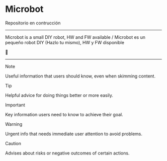 # Microbot
<div>Repositorio en contrucción</div>
<hr />
Microbot is a small DIY robot, HW and FW available / Microbot es un pequeño robot DIY (Hazlo tu mismo), HW y FW disponible

&#129302;

<hr />

> [!NOTE]
> Useful information that users should know, even when skimming content.

> [!TIP]
> Helpful advice for doing things better or more easily.

> [!IMPORTANT]
> Key information users need to know to achieve their goal.

> [!WARNING]
> Urgent info that needs immediate user attention to avoid problems.

> [!CAUTION]
> Advises about risks or negative outcomes of certain actions.

